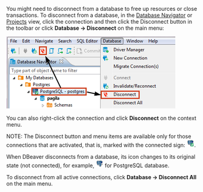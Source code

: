 You might need to disconnect from a database to free up resources or close transactions. To disconnect from a database, in the [Database Navigator](Database-Navigator) or [Projects](Projects) view, click the connection and then click the Disconnect button in the toolbar or click **Database -> Disconnect** on the main menu:

![](images/ug/Disconnect-from-DB.png)

You can also right-click the connection and click **Disconnect** on the context menu.

NOTE: The Disconnect button and menu items are available only for those connections that are activated, that is, marked with the connected sign: ![](images/ug/DB-icon-connected.png).

When DBeaver disconnects from a database, its icon changes to its original state (not connected), for example, ![](images/ug/DB-icon-not-connected.png) for PostgreSQL database.

To disconnect from all active connections, click **Database -> Disconnect All** on the main menu.
